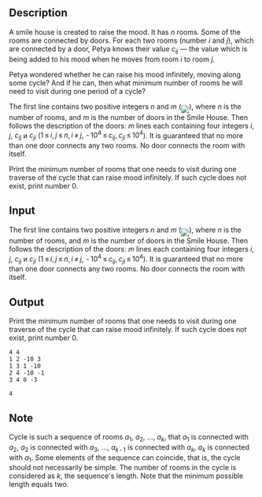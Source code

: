 ## Description

<div><p>A smile house is created to raise the mood. It has <span class="tex-span"><i>n</i></span> rooms. Some of the rooms are connected by doors. For each two rooms (number <span class="tex-span"><i>i</i></span> and <span class="tex-span"><i>j</i></span>), which are connected by a door, Petya knows their value <span class="tex-span"><i>c</i><sub class="lower-index"><i>ij</i></sub></span> — the value which is being added to his mood when he moves from room <span class="tex-span"><i>i</i></span> to room <span class="tex-span"><i>j</i></span>.</p><p>Petya wondered whether he can raise his mood infinitely, moving along some cycle? And if he can, then what minimum number of rooms he will need to visit during one period of a cycle?</p></div><div class="input-specification"><p>The first line contains two positive integers <span class="tex-span"><i>n</i></span> and <span class="tex-span"><i>m</i></span> (<img align="middle" class="tex-formula" src="file://7KXJWoZC.png" style="max-width: 100.0%;max-height: 100.0%;">), where <span class="tex-span"><i>n</i></span> is the number of rooms, and <span class="tex-span"><i>m</i></span> is the number of doors in the Smile House. Then follows the description of the doors: <span class="tex-span"><i>m</i></span> lines each containing four integers <span class="tex-span"><i>i</i></span>, <span class="tex-span"><i>j</i></span>, <span class="tex-span"><i>c</i><sub class="lower-index"><i>ij</i></sub></span> и <span class="tex-span"><i>c</i><sub class="lower-index"><i>ji</i></sub></span> (<span class="tex-span">1 ≤ <i>i</i>, <i>j</i> ≤ <i>n</i>, <i>i</i> ≠ <i>j</i>,  - 10<sup class="upper-index">4</sup> ≤ <i>c</i><sub class="lower-index"><i>ij</i></sub>, <i>c</i><sub class="lower-index"><i>ji</i></sub> ≤ 10<sup class="upper-index">4</sup></span>). It is guaranteed that no more than one door connects any two rooms. No door connects the room with itself.</p></div><div class="output-specification"><p>Print the minimum number of rooms that one needs to visit during one traverse of the cycle that can raise mood infinitely. If such cycle does not exist, print number <span class="tex-span">0</span>.</p></div>

## Input

<p>The first line contains two positive integers <span class="tex-span"><i>n</i></span> and <span class="tex-span"><i>m</i></span> (<img align="middle" class="tex-formula" src="file://7KXJWoZC.png" style="max-width: 100.0%;max-height: 100.0%;">), where <span class="tex-span"><i>n</i></span> is the number of rooms, and <span class="tex-span"><i>m</i></span> is the number of doors in the Smile House. Then follows the description of the doors: <span class="tex-span"><i>m</i></span> lines each containing four integers <span class="tex-span"><i>i</i></span>, <span class="tex-span"><i>j</i></span>, <span class="tex-span"><i>c</i><sub class="lower-index"><i>ij</i></sub></span> и <span class="tex-span"><i>c</i><sub class="lower-index"><i>ji</i></sub></span> (<span class="tex-span">1 ≤ <i>i</i>, <i>j</i> ≤ <i>n</i>, <i>i</i> ≠ <i>j</i>,  - 10<sup class="upper-index">4</sup> ≤ <i>c</i><sub class="lower-index"><i>ij</i></sub>, <i>c</i><sub class="lower-index"><i>ji</i></sub> ≤ 10<sup class="upper-index">4</sup></span>). It is guaranteed that no more than one door connects any two rooms. No door connects the room with itself.</p>

## Output

<p>Print the minimum number of rooms that one needs to visit during one traverse of the cycle that can raise mood infinitely. If such cycle does not exist, print number <span class="tex-span">0</span>.</p>





```input1
4 4
1 2 -10 3
1 3 1 -10
2 4 -10 -1
3 4 0 -3

```




```output1
4

```



## Note

<p>Cycle is such a sequence of rooms <span class="tex-span"><i>a</i><sub class="lower-index">1</sub></span>, <span class="tex-span"><i>a</i><sub class="lower-index">2</sub></span>, ..., <span class="tex-span"><i>a</i><sub class="lower-index"><i>k</i></sub></span>, that <span class="tex-span"><i>a</i><sub class="lower-index">1</sub></span> is connected with <span class="tex-span"><i>a</i><sub class="lower-index">2</sub></span>, <span class="tex-span"><i>a</i><sub class="lower-index">2</sub></span> is connected with <span class="tex-span"><i>a</i><sub class="lower-index">3</sub></span>, ..., <span class="tex-span"><i>a</i><sub class="lower-index"><i>k</i> - 1</sub></span> is connected with <span class="tex-span"><i>a</i><sub class="lower-index"><i>k</i></sub></span>, <span class="tex-span"><i>a</i><sub class="lower-index"><i>k</i></sub></span> is connected with <span class="tex-span"><i>a</i><sub class="lower-index">1</sub></span>. Some elements of the sequence can coincide, that is, the cycle should not necessarily be simple. The number of rooms in the cycle is considered as <span class="tex-span"><i>k</i></span>, the sequence's length. Note that the minimum possible length equals two.</p>
